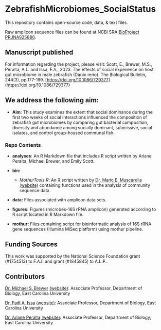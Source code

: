 # ZebrafishMicrobiomes_SocialStatus

This repository contains open-source code, data, & text files.

Raw amplicon sequence files can be found at NCBI SRA [BioProject PRJNA925886](https://www.ncbi.nlm.nih.gov/bioproject/?term=PRJNA925886).

## Manuscript published

For information regarding the project, please visit: Scott, E., Brewer, M.S., Peralta, A.L. and Issa, F.A., 2023. The effects of social experience on host gut microbiome in male zebrafish (Danio rerio). The Biological Bulletin, 244(3), pp.177-189. [https://doi.org/10.1086/729377](https://doi.org/10.1086/729377) 

## We address the following aim:

* **Aim:** This study examines the extent that social dominance during the first two weeks of social interactions influenced the composition of zebrafish gut microbiomes by comparing gut bacterial composition, diversity and abundance among socially dominant, submissive, social isolates, and control group-housed communal fish.

### Repo Contents

* **analyses:** An R Markdown file that includes R script written by Ariane Peralta, Michael Brewer, and Emily Scott.

* **bin:** 
	* *MothurTools.R*: An R script written by [Dr. Mario E. Muscarella](Mario.E.Muscarella@gmail.com) [(website)](https://muscarellalab.github.io/) containing functions used in the analysis of community sequence data.

* **data:** Files associated with amplicon data sets. 

* **figures:** Figures (microbes-16S rRNA amplicon) generated according to R script located in R Markdown file.

* **mothur:** Files containing script for bioinformatic analysis of 16S rRNA gene sequences (Illumina MiSeq platform) using mothur pipeline.

## Funding Sources
This work was supported by the National Science Foundation grant (#1754513) to F.A.I. and grant (#1845845) to A.L.P..

## Contributors

[Dr. Michael S. Brewer](brewerm14@ecu.edu) [(website)](http://brewerlab.weebly.com/): Associate Professor, Department of Biology, East Carolina University

[Dr. Fadi A. Issa](issaf14@ecu.edu) [(website)](http://myweb.ecu.edu/issaf14/Index.html): Associate Professor, Department of Biology, East Carolina University

[Dr. Ariane Peralta](mailto:peraltaa@ecu.edu) [(website)](http://www.peraltalab.com): Associate Professor, Department of Biology, East Carolina University
